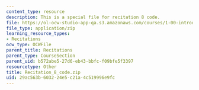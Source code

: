 ```yaml
---
content_type: resource
description: This is a special file for recitation 8 code.
file: https://ol-ocw-studio-app-qa.s3.amazonaws.com/courses/1-00-introduction-to-computers-and-engineering-problem-solving-spring-2012/29ac563b603224e5c21a4c519996e9fc_Recitation_8_code.zip
file_type: application/zip
learning_resource_types:
- Recitations
ocw_type: OCWFile
parent_title: Recitations
parent_type: CourseSection
parent_uid: b572abe5-27d6-eb43-bbfc-f09bfe5f3397
resourcetype: Other
title: Recitation_8_code.zip
uid: 29ac563b-6032-24e5-c21a-4c519996e9fc
---
```

